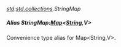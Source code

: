 _[std](../../modules/std/std-module.md):[std.collections](../../modules/std/std-collections.md).StringMap<V>_
##### Alias StringMap<V>:[Map](../../modules/std/std-collections-map.md)<[String](../../modules/wonkey/wonkey-types-string.md),V>
Convenience type alias for Map\<String,V\>.
